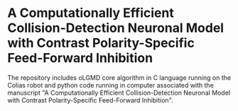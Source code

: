# A Computationally Efficient Collision-Detection Neuronal Model with Contrast Polarity-Specific Feed-Forward Inhibition

The repository includes oLGMD core algorithm in C language running on the Colias robot and python code running in computer associated with the manuscript "A Computationally Efficient Collision-Detection Neuronal Model with Contrast Polarity-Specific Feed-Forward Inhibition".
